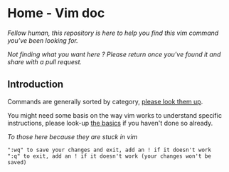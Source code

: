 # Home - Vim doc

*Fellow human, this repository is here to help you find this vim command you've been looking for.*

*Not finding what you want here ? Please return once you've found it and share with a pull request.*

## Introduction

Commands are generally sorted by category, [please look them up](categories).

You might need some basis on the way vim works to understand specific instructions, please look-up [the basics](basics) if you haven't done so already.

*To those here because they are stuck in vim*

    ":wq" to save your changes and exit, add an ! if it doesn't work
    ":q" to exit, add an ! if it doesn't work (your changes won't be saved)


